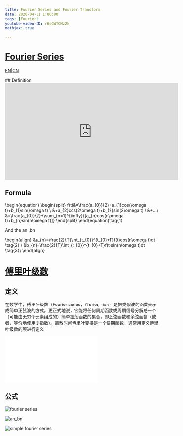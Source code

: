 ```yaml
---
title: Fourier Series and Fourier Transform
date: 2020-04-11 1:00:00
tags: [Fourier]
youtube-video-ID: r6sGWTCMz2k
mathjax: true

---
```


# [Fourier Series](https://en.wikipedia.org/wiki/Fourier_series)

[EN](##EN)|[CN](##CN)

<span id="EN">
## Definition

<iframe width="560" height="315" src="https://www.youtube.com/embed/spUNpyF58BY" frameborder="0" allow="autoplay; encrypted-media" allowfullscreen></iframe>

## Formula

\begin{equation} \begin{split} f(t)&=\frac{a_{0}}{2}+a_{1}cos(\omega t)+b_{1}sin(\omega t) \\ &+a_{2}cos(2\omega t)+b_{2}sin(2\omega t) \\ &+...\\ &=\frac{a_{0}}{2}+\sum_{n=1}^{\infty}{[a_{n}cos(n\omega t)+b_{n}sin(n\omega t)]} \end{split} \end{equation}\tag{1}

And the an ,bn

\begin{align} &a_{n}=\frac{2}{T}\int_{t_{0}}^{t_{0}+T}f(t)cos(n\omega t)dt \tag{2} \\ &b_{n}=\frac{2}{T}\int_{t_{0}}^{t_{0}+T}f(t)sin(n\omega t)dt \tag{3}\\ \end{align}

<span id="CN">

# [傅里叶级数](https://zh.wikipedia.org/wiki/%E5%82%85%E9%87%8C%E5%8F%B6%E7%BA%A7%E6%95%B0)

## 定义

在数学中，傅里叶级数（Fourier series，/ˈfʊrieɪ, -iər/）是把类似波的函数表示成简单正弦波的方式。更正式地说，它能将任何周期函数或周期信号分解成一个（可能由无穷个元素组成的）简单振荡函数的集合，即正弦函数和余弦函数（或者，等价地使用复指数）。离散时间傅里叶变换是一个周期函数，通常用定义傅里叶级数的项进行定义

<iframe src="//player.bilibili.com/player.html?aid=19141078&bvid=BV1pW411J7s8&cid=31220967&page=1" scrolling="no" border="0" frameborder="no" framespacing="0" allowfullscreen="true"> </iframe>

## 公式

![fourier series](https://www.zhihu.com/equation?tex=%5Cbegin%7Bequation%7D+%5Cbegin%7Bsplit%7D+f%28t%29%26%3D%5Cfrac%7Ba_%7B0%7D%7D%7B2%7D%2Ba_%7B1%7Dcos%28%5Comega+t%29%2Bb_%7B1%7Dsin%28%5Comega+t%29+%5C%5C+%26%2Ba_%7B2%7Dcos%282%5Comega+t%29%2Bb_%7B2%7Dsin%282%5Comega+t%29+%5C%5C+%26%2B...%5C%5C+%26%3D%5Cfrac%7Ba_%7B0%7D%7D%7B2%7D%2B%5Csum_%7Bn%3D1%7D%5E%7B%5Cinfty%7D%7B%5Ba_%7Bn%7Dcos%28n%5Comega+t%29%2Bb_%7Bn%7Dsin%28n%5Comega+t%29%5D%7D+%5Cend%7Bsplit%7D+%5Cend%7Bequation%7D%5Ctag%7B1%7D)

![an_bn](https://www.zhihu.com/equation?tex=+%5Cbegin%7Balign%7D+%26a_%7Bn%7D%3D%5Cfrac%7B2%7D%7BT%7D%5Cint_%7Bt_%7B0%7D%7D%5E%7Bt_%7B0%7D%2BT%7Df%28t%29cos%28n%5Comega+t%29dt+%5Ctag%7B2%7D+%5C%5C+%26b_%7Bn%7D%3D%5Cfrac%7B2%7D%7BT%7D%5Cint_%7Bt_%7B0%7D%7D%5E%7Bt_%7B0%7D%2BT%7Df%28t%29sin%28n%5Comega+t%29dt+%5Ctag%7B3%7D%5C%5C+%5Cend%7Balign%7D)

![simple fourier series](//upload.wikimedia.org/wikipedia/commons/1/1a/Fourier_series_square_wave_circles_animation.gif)
